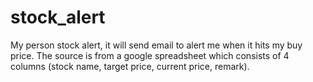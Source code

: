 # stock_alert
My person stock alert, it will send email to alert me when it hits my buy price. The source is from a google spreadsheet which consists of 4 columns (stock name, target price, current price, remark). 
